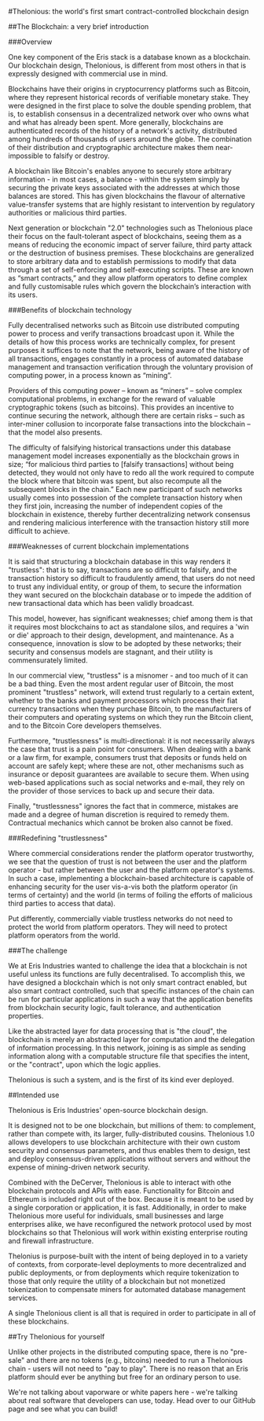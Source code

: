 #Thelonious: the world's first smart contract-controlled blockchain design 

##The Blockchain: a very brief introduction

###Overview

One key component of the Eris stack is a database known as a blockchain. Our blockchain design, Thelonious, is different from most others in that is expressly designed with commercial use in mind.

Blockchains have their origins in cryptocurrency platforms such as Bitcoin, where they represent historical records of verifiable monetary stake. They were designed in the first place to solve the double spending problem, that is, to establish consensus in a decentralized network over who owns what and what has already been spent. More generally, blockchains are authenticated records of the history of a network's activity, distributed among hundreds of thousands of users around the globe. The combination of their distribution and cryptographic architecture makes them near-impossible to falsify or destroy.

A blockchain like Bitcoin's enables anyone to securely store arbitrary information - in most cases, a balance - within the system simply by securing the private keys associated with the addresses at which those balances are stored. This has given blockchains the flavour of alternative value-transfer systems that are highly resistant to intervention by regulatory authorities or malicious third parties. 

Next generation or blockchain "2.0" technologies such as Thelonious place their focus on the fault-tolerant aspect of blockchains, seeing them as a means of reducing the economic impact of server failure, third party attack or the destruction of business premises. These blockchains are generalized to store arbitrary data and to establish permissions to modify that data through a set of self-enforcing and self-executing scripts. These are known as “smart contracts,” and they allow platform operators to define complex and fully customisable rules which govern the blockchain’s interaction with its users.

###Benefits of blockchain technology

Fully decentralised networks such as Bitcoin use distributed computing power to process and verify transactions broadcast upon it.  While the details of how this process works are technically complex, for present purposes it suffices to note that the network, being aware of the history of all transactions, engages constantly in a process of automated database management and transaction verification through the voluntary provision of computing power, in a process known as “mining”. 

Providers of this computing power – known as “miners” – solve complex computational problems, in exchange for the reward of valuable cryptographic tokens (such as bitcoins). This provides an incentive to continue securing the network, although there are certain risks – such as inter-miner collusion to incorporate false transactions into the blockchain – that the model also presents.

The difficulty of falsifying historical transactions under this database management model increases exponentially as the blockchain grows in size; “for malicious third parties to [falsify transactions] without being detected, they would not only have to redo all the work required to compute the block where that bitcoin was spent, but also recompute all the subsequent blocks in the chain.” Each new participant of such networks usually comes into possession of the complete transaction history when they first join, increasing the number of independent copies of the blockchain in existence, thereby further decentralizing network consensus and rendering malicious interference with the transaction history still more difficult to achieve.

###Weaknesses of current blockchain implementations

It is said that structuring a blockchain database in this way renders it "trustless": that is to say, transactions are so difficult to falsify, and the transaction history so difficult to fraudulently amend, that users do not need to trust any individual entity, or group of them, to secure the information they want secured on the blockchain database or to impede the addition of new transactional data which has been validly broadcast. 

This model, however, has significant weaknesses; chief among them is that it requires most blockchains to act as standalone silos, and requires a 'win or die' approach to their design, development, and maintenance. As a consequence, innovation is slow to be adopted by these networks; their security and consensus models are stagnant, and their utility is commensurately limited. 

In our commercial view, "trustless" is a misnomer - and too much of it can be a bad thing. Even the most ardent regular user of Bitcoin, the most prominent "trustless" network, will extend trust regularly to a certain extent, whether to the banks and payment processors which process their fiat currency transactions when they purchase Bitcoin, to the manufacturers of their computers and operating systems on which they run the Bitcoin client, and to the Bitcoin Core developers themselves. 

Furthermore, "trustlessness" is multi-directional: it is not necessarily always the case that trust is a pain point for consumers. When dealing with a bank or a law firm, for example, consumers trust that deposits or funds held on account are safely kept; where these are not, other mechanisms such as insurance or deposit guarantees are available to secure them. When using web-based applications such as social networks and e-mail, they rely on the provider of those services to back up and secure their data.

Finally, "trustlessness" ignores the fact that in commerce, mistakes are made and a degree of human discretion is required to remedy them. Contractual mechanics which cannot be broken also cannot be fixed.

###Redefining "trustlessness"

Where commercial considerations render the platform operator trustworthy, we see that the question of trust is not between the user and the platform operator - but rather between the user and the platform operator's systems. In such a case, implementing a blockchain-based architecture is capable of enhancing security for the user vis-a-vis both the platform operator (in terms of certainty) and the world (in terms of foiling the efforts of malicious third parties to access that data).

Put differently, commercially viable trustless networks do not need to protect the world from platform operators. They will need to protect platform operators from the world. 

###The challenge

We at Eris Industries wanted to challenge the idea that a blockchain is not useful unless its functions are fully decentralised. To accomplish this, we have designed a blockchain which is not only smart contract enabled, but also smart contract controlled, such that specific instances of the chain can be run for particular applications in such a way that the application benefits from blockchain security logic, fault tolerance, and authentication properties.

Like the abstracted layer for data processing that is "the cloud", the blockchain is merely an abstracted layer for computation and the delegation of information processing. In this network, joining is as simple as sending information along with a computable structure file that specifies the intent, or the "contract", upon which the logic applies. 

Thelonious is such a system, and is the first of its kind ever deployed.

##Intended use

Thelonious is Eris Industries' open-source blockchain design. 

It is designed not to be one blockchain, but millions of them: to complement, rather than compete with, its larger, fully-distributed cousins.  Thelonious 1.0 allows developers to use blockchain architecture with their own custom security and consensus parameters, and thus enables them to design, test and deploy consensus-driven applications without servers and without the expense of mining-driven network security. 

Combined with the DeCerver, Thelonious is able to interact with othe blockchain protocols and APIs with ease. Functionality for Bitcoin and Ethereum is included right out of the box. Because it is meant to be used by a single corporation or application, it is fast. Additionally, in order to make Thelonious more useful for individuals, small businesses and large enterprises alike, we have reconfigured the network protocol used by most blockchains so that Thelonious will work within existing enterprise routing and firewall infrastructure.

Thelonius is purpose-built with the intent of being deployed in to a variety of contexts, from corporate-level deployments to more decentralized and public deployments, or from deployments which require tokenization to those that only require the utility of a blockchain but not monetized tokenization to compensate miners for automated database management services. 

A single Thelonious client is all that is required in order to participate in all of these blockchains. 

##Try Thelonious for yourself

Unlike other projects in the distributed computing space, there is no "pre-sale" and there are no tokens (e.g., bitcoins) needed to run a Thelonious chain - users will not need to "pay to play". There is no reason that an Eris platform should ever be anything but free for an ordinary person to use.

We're not talking about vaporware or white papers here - we're talking about real software that developers can use, today. Head over to our GitHub page and see what you can build! 

